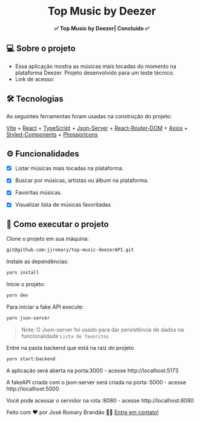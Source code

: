 </p>
<h1 align="center">
   Top Music by Deezer  
</h1>

<h4 align="center"> 
	✅  Top Music by Deezer| Concluído ✅
</h4>


</p>

## 💻 Sobre o projeto

 - Essa aplicação mostra as músicas mais tocadas do momento na plataforma Deezer. Projeto desenvolvido para um teste técnico.
 - Link de acesso: 


## 🛠 Tecnologias

As seguintes ferramentas foram usadas na construção do projeto:


 [Vite](https://vitejs.dev/) + [React](https://reactjs.org/) + [TypeScript](https://www.typescriptlang.org/) + [Json-Server](https://github.com/typicode/json-server) + [React-Router-DOM](https://reactrouter.com/en/main) + [Axios](https://axios-http.com/ptbr/docs/intro) + [Styled-Components](https://styled-components.com/) + [PhosporIcons](https://phosphoricons.com/)
 
 ## ⚙️ Funcionalidades

- [x] Listar músicas mais tocadas na plataforma.
- [x] Buscar por músicas, artistas ou álbum na plataforma.
- [x] Favoritas músicas.
- [x] Visualizar lista de músicas favoritadas


## 🚀 Como executar o projeto

Clone o projeto em sua máquina: 
```sh 
git@github.com:jjromary/top-music-deezerAPI.git
```

Instale as dependências: 
```sh 
yarn install
```

Inicie o projeto: 
```sh
yarn dev
````

Para iniciar a fake API execute:
```sh 
yarn json-server
```
>Note: O Json-server foi usado para dar persistência de dados na funcionalidade ``Lista de favoritos``

Entre na pasta backend que está na raiz do projeto
```sh
yarn start:backend
```


A aplicação será aberta na porta:3000 - acesse http://localhost:5173

A fakeAPI criada com o json-server será criada na porta :5000 - acesse http://localhost:5000

Você pode acessar o servidor na rota :8080 - acesse http://localhost:8080






Feito com ❤️ por José Romary Brandão 👋🏽 [Entre em contato!](https://www.linkedin.com/in/joseromarybrandao/)


